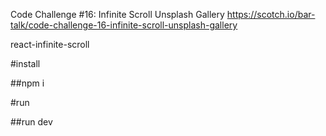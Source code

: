 Code Challenge #16: Infinite Scroll Unsplash Gallery
https://scotch.io/bar-talk/code-challenge-16-infinite-scroll-unsplash-gallery

react-infinite-scroll

#install

##npm i

#run

##run dev
